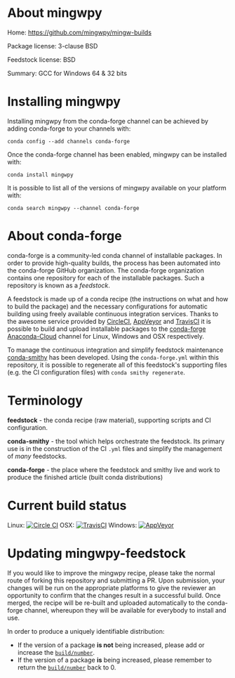 About mingwpy
=============

Home: https://github.com/mingwpy/mingw-builds

Package license: 3-clause BSD

Feedstock license: BSD

Summary: GCC for Windows 64 & 32 bits



Installing mingwpy
==================

Installing mingwpy from the conda-forge channel can be achieved by adding conda-forge to your channels with:

```
conda config --add channels conda-forge
```

Once the conda-forge channel has been enabled, mingwpy can be installed with:

```
conda install mingwpy
```

It is possible to list all of the versions of mingwpy available on your platform with:

```
conda search mingwpy --channel conda-forge
```


About conda-forge
=================

conda-forge is a community-led conda channel of installable packages.
In order to provide high-quality builds, the process has been automated into the
conda-forge GitHub organization. The conda-forge organization contains one repository 
for each of the installable packages. Such a repository is known as a *feedstock*.

A feedstock is made up of a conda recipe (the instructions on what and how to build
the package) and the necessary configurations for automatic building using freely
available continuous integration services. Thanks to the awesome service provided by
[CircleCI](https://circleci.com/), [AppVeyor](http://www.appveyor.com/)
and [TravisCI](https://travis-ci.org/) it is possible to build and upload installable
packages to the [conda-forge](https://anaconda.org/conda-forge)
[Anaconda-Cloud](http://docs.anaconda.org/) channel for Linux, Windows and OSX respectively.

To manage the continuous integration and simplify feedstock maintenance
[conda-smithy](http://github.com/conda-forge/conda-smithy) has been developed.
Using the ``conda-forge.yml`` within this repository, it is possible to regenerate all of
this feedstock's supporting files (e.g. the CI configuration files) with ``conda smithy regenerate``.


Terminology
===========

**feedstock** - the conda recipe (raw material), supporting scripts and CI configuration.

**conda-smithy** - the tool which helps orchestrate the feedstock.
                   Its primary use is in the construction of the CI ``.yml`` files
                   and simplify the management of *many* feedstocks.

**conda-forge** - the place where the feedstock and smithy live and work to
                  produce the finished article (built conda distributions)

Current build status
====================
Linux: [![Circle CI](https://circleci.com/gh/conda-forge/mingwpy-feedstock.svg?style=svg)](https://circleci.com/gh/conda-forge/mingwpy-feedstock)
OSX: [![TravisCI](https://travis-ci.org/conda-forge/mingwpy-feedstock.svg?branch=master)](https://travis-ci.org/conda-forge/mingwpy-feedstock) 
Windows: [![AppVeyor](https://ci.appveyor.com/api/projects/status/github/conda-forge/mingwpy-feedstock?svg=True)](https://ci.appveyor.com/project/conda-forge/mingwpy-feedstock/branch/master)


Updating mingwpy-feedstock
==========================

If you would like to improve the mingwpy recipe, please take the normal
route of forking this repository and submitting a PR. Upon submission, your changes will
be run on the appropriate platforms to give the reviewer an opportunity to confirm that the
changes result in a successful build. Once merged, the recipe will be re-built and uploaded
automatically to the conda-forge channel, whereupon they will be available for everybody to
install and use.

In order to produce a uniquely identifiable distribution:
 * If the version of a package **is not** being increased, please add or increase
   the [``build/number``](http://conda.pydata.org/docs/building/meta-yaml.html#build-number-and-string). 
 * If the version of a package **is** being increased, please remember to return
   the [``build/number``](http://conda.pydata.org/docs/building/meta-yaml.html#build-number-and-string)
   back to 0.
